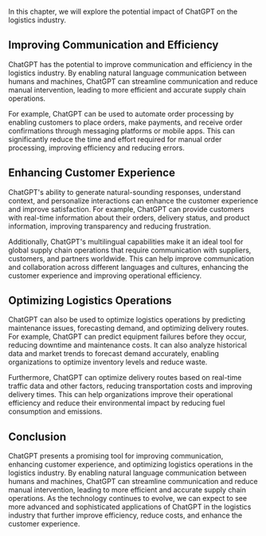 
In this chapter, we will explore the potential impact of ChatGPT on the logistics industry.

Improving Communication and Efficiency
--------------------------------------

ChatGPT has the potential to improve communication and efficiency in the logistics industry. By enabling natural language communication between humans and machines, ChatGPT can streamline communication and reduce manual intervention, leading to more efficient and accurate supply chain operations.

For example, ChatGPT can be used to automate order processing by enabling customers to place orders, make payments, and receive order confirmations through messaging platforms or mobile apps. This can significantly reduce the time and effort required for manual order processing, improving efficiency and reducing errors.

Enhancing Customer Experience
-----------------------------

ChatGPT's ability to generate natural-sounding responses, understand context, and personalize interactions can enhance the customer experience and improve satisfaction. For example, ChatGPT can provide customers with real-time information about their orders, delivery status, and product information, improving transparency and reducing frustration.

Additionally, ChatGPT's multilingual capabilities make it an ideal tool for global supply chain operations that require communication with suppliers, customers, and partners worldwide. This can help improve communication and collaboration across different languages and cultures, enhancing the customer experience and improving operational efficiency.

Optimizing Logistics Operations
-------------------------------

ChatGPT can also be used to optimize logistics operations by predicting maintenance issues, forecasting demand, and optimizing delivery routes. For example, ChatGPT can predict equipment failures before they occur, reducing downtime and maintenance costs. It can also analyze historical data and market trends to forecast demand accurately, enabling organizations to optimize inventory levels and reduce waste.

Furthermore, ChatGPT can optimize delivery routes based on real-time traffic data and other factors, reducing transportation costs and improving delivery times. This can help organizations improve their operational efficiency and reduce their environmental impact by reducing fuel consumption and emissions.

Conclusion
----------

ChatGPT presents a promising tool for improving communication, enhancing customer experience, and optimizing logistics operations in the logistics industry. By enabling natural language communication between humans and machines, ChatGPT can streamline communication and reduce manual intervention, leading to more efficient and accurate supply chain operations. As the technology continues to evolve, we can expect to see more advanced and sophisticated applications of ChatGPT in the logistics industry that further improve efficiency, reduce costs, and enhance the customer experience.
